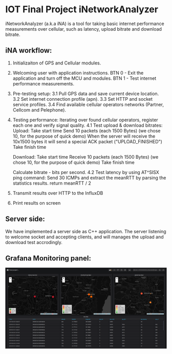 # IOT Final Project iNetworkAnalyzer

iNetworkAnalyzer (a.k.a iNA) is a tool for taking basic internet performance measurements over cellular, such as latency, upload bitrate and  download bitrate.

iNA workflow:
------------
1. Initializaiton of GPS and Cellular modules.

2. Welcoming user with application instructions.
  BTN 0 - Exit the application and turn off the MCU and modules.
  BTN 1 - Test internet performance measurements.
  
3. Pre-testing setup:
 3.1 Pull GPS data and save current device location.
 3.2 Set internet connection profile (apn).
 3.3 Set HTTP and socket service profiles.
 3.4 Find available cellular operators networks (Partner, Cellcom and Pelephone).
  
4. Testing performance:
   Iterating over found cellular operators, register each one and verify signal quality.
 4.1 Test upload & download bitrates:
     Upload:
     Take start time
     Send 10 packets (each 1500 Bytes) (we chose 10, for the purpose of quick demo)
     When the server will receive the 10x1500 bytes it will send a special ACK packet ("UPLOAD_FINISHED")
     Take finish time
     
     Download:
     Take start time
     Receive 10 packets (each 1500 Bytes) (we chose 10, for the purpose of quick demo)
     Take finish time
     
     Calculate bitrate - bits per second.
 4.2 Test latency by using AT^SISX ping command:
     Send 30 ICMPs and extract the meanRTT by parsing the statistics results.
     return meanRTT / 2
     
5. Transmit results over HTTP to the InfluxDB

6. Print results on screen

Server side:
-----------
We have implemented a server side as C++ application.
The server listening to welcome socket and accepting clients, and will manages the upload and download test accrodingly.

Grafana Monitoring panel:
-------------------------
![Grafna-Panels](https://github.com/Netanel-f/IoT-Final_Project/blob/master/grafana_screenshot.png?raw=true)

